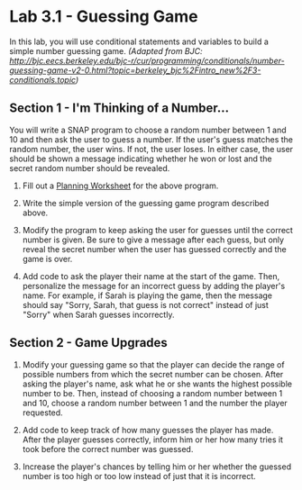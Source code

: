 # Lab 3.1 - Guessing Game

In this lab, you will use conditional statements and variables to build a simple number guessing game.
_(Adapted from BJC: <http://bjc.eecs.berkeley.edu/bjc-r/cur/programming/conditionals/number-guessing-game-v2-0.html?topic=berkeley_bjc%2Fintro_new%2F3-conditionals.topic>)_

## Section 1 - I'm Thinking of a Number...

You will write a SNAP program to choose a random number between 1 and 10 and then ask the user to guess a number.  If the user's guess matches the random number, the user wins.  If not, the user loses.  In either case, the user should be shown a message indicating whether he won or lost and the secret random number should be revealed.

1.  Fill out a [Planning Worksheet](<SNAP Program Design and Planning Worksheet.docx>) for the above program.

2.  Write the simple version of the guessing game program described above.

3.  Modify the program to keep asking the user for guesses until the correct number is given.  Be sure to give a message after each guess, but only reveal the secret number when the user has guessed correctly and the game is over.

4.  Add code to ask the player their name at the start of the game.  Then, personalize the message for an incorrect guess by adding the player's name.  For example, if Sarah is playing the game, then the message should say "Sorry, Sarah, that guess is not correct" instead of just "Sorry" when Sarah guesses incorrectly.

## Section 2 - Game Upgrades

1.  Modify your guessing game so that the player can decide the range of possible numbers from which the secret number can be chosen.  After asking the player's name, ask what he or she wants the highest possible number to be.  Then, instead of choosing a random number between 1 and 10, choose a random number between 1 and the number the player requested.

2.  Add code to keep track of how many guesses the player has made.  After the player guesses correctly, inform him or her how many tries it took before the correct number was guessed.

3.  Increase the player's chances by telling him or her whether the guessed number is too high or too low instead of just that it is incorrect.

